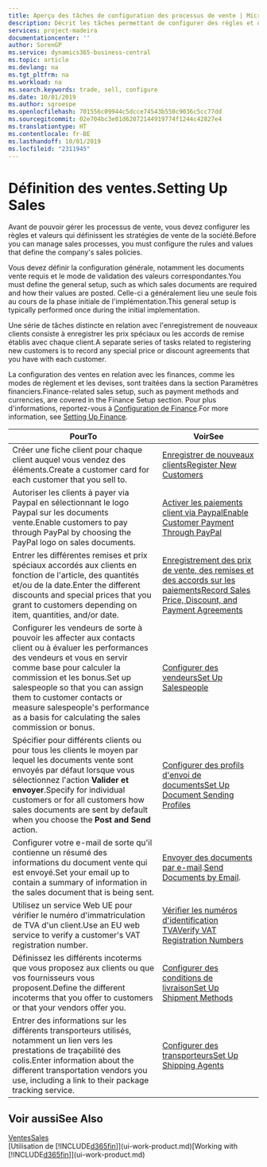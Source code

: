 ```yaml
---
title: Aperçu des tâches de configuration des processus de vente | Microsoft Docs
description: Décrit les tâches permettant de configurer des règles et des valeurs pour définir vos stratégies et vos processus de vente.
services: project-madeira
documentationcenter: ''
author: SorenGP
ms.service: dynamics365-business-central
ms.topic: article
ms.devlang: na
ms.tgt_pltfrm: na
ms.workload: na
ms.search.keywords: trade, sell, configure
ms.date: 10/01/2019
ms.author: sgroespe
ms.openlocfilehash: 701556c09944c5dcce74543b550c9036c5cc77dd
ms.sourcegitcommit: 02e704bc3e01d62072144919774f1244c42827e4
ms.translationtype: HT
ms.contentlocale: fr-BE
ms.lasthandoff: 10/01/2019
ms.locfileid: "2311945"
---
```

# <a name="setting-up-sales"></a><span data-ttu-id="2f659-103">Définition des ventes.</span><span class="sxs-lookup"><span data-stu-id="2f659-103">Setting Up Sales</span></span>
<span data-ttu-id="2f659-104">Avant de pouvoir gérer les processus de vente, vous devez configurer les règles et valeurs qui définissent les stratégies de vente de la société.</span><span class="sxs-lookup"><span data-stu-id="2f659-104">Before you can manage sales processes, you must configure the rules and values that define the company's sales policies.</span></span>

<span data-ttu-id="2f659-105">Vous devez définir la configuration générale, notamment les documents vente requis et le mode de validation des valeurs correspondantes.</span><span class="sxs-lookup"><span data-stu-id="2f659-105">You must define the general setup, such as which sales documents are required and how their values are posted.</span></span> <span data-ttu-id="2f659-106">Celle-ci a généralement lieu une seule fois au cours de la phase initiale de l'implémentation.</span><span class="sxs-lookup"><span data-stu-id="2f659-106">This general setup is typically performed once during the initial implementation.</span></span>

<span data-ttu-id="2f659-107">Une série de tâches distincte en relation avec l'enregistrement de nouveaux clients consiste à enregistrer les prix spéciaux ou les accords de remise établis avec chaque client.</span><span class="sxs-lookup"><span data-stu-id="2f659-107">A separate series of tasks related to registering new customers is to record any special price or discount agreements that you have with each customer.</span></span>

<span data-ttu-id="2f659-108">La configuration des ventes en relation avec les finances, comme les modes de règlement et les devises, sont traitées dans la section Paramètres financiers.</span><span class="sxs-lookup"><span data-stu-id="2f659-108">Finance-related sales setup, such as payment methods and currencies, are covered in the Finance Setup section.</span></span> <span data-ttu-id="2f659-109">Pour plus d'informations, reportez-vous à [Configuration de Finance](finance-setup-finance.md).</span><span class="sxs-lookup"><span data-stu-id="2f659-109">For more information, see [Setting Up Finance](finance-setup-finance.md).</span></span>

| <span data-ttu-id="2f659-110">Pour</span><span class="sxs-lookup"><span data-stu-id="2f659-110">To</span></span> | <span data-ttu-id="2f659-111">Voir</span><span class="sxs-lookup"><span data-stu-id="2f659-111">See</span></span> |
| --- | --- |
| <span data-ttu-id="2f659-112">Créer une fiche client pour chaque client auquel vous vendez des éléments.</span><span class="sxs-lookup"><span data-stu-id="2f659-112">Create a customer card for each customer that you sell to.</span></span> |[<span data-ttu-id="2f659-113">Enregistrer de nouveaux clients</span><span class="sxs-lookup"><span data-stu-id="2f659-113">Register New Customers</span></span>](sales-how-register-new-customers.md) |
| <span data-ttu-id="2f659-114">Autoriser les clients à payer via Paypal en sélectionnant le logo Paypal sur les documents vente.</span><span class="sxs-lookup"><span data-stu-id="2f659-114">Enable customers to pay through PayPal by choosing the PayPal logo on sales documents.</span></span> |[<span data-ttu-id="2f659-115">Activer les paiements client via Paypal</span><span class="sxs-lookup"><span data-stu-id="2f659-115">Enable Customer Payment Through PayPal</span></span>](sales-how-enable-payment-service-extensions.md) |
| <span data-ttu-id="2f659-116">Entrer les différentes remises et prix spéciaux accordés aux clients en fonction de l'article, des quantités et/ou de la date.</span><span class="sxs-lookup"><span data-stu-id="2f659-116">Enter the different discounts and special prices that you grant to customers depending on item, quantities, and/or date.</span></span> |[<span data-ttu-id="2f659-117">Enregistrement des prix de vente, des remises et des accords sur les paiements</span><span class="sxs-lookup"><span data-stu-id="2f659-117">Record Sales Price, Discount, and Payment Agreements</span></span>](sales-how-record-sales-price-discount-payment-agreements.md) |
| <span data-ttu-id="2f659-118">Configurer les vendeurs de sorte à pouvoir les affecter aux contacts client ou à évaluer les performances des vendeurs et vous en servir comme base pour calculer la commission et les bonus.</span><span class="sxs-lookup"><span data-stu-id="2f659-118">Set up salespeople so that you can assign them to customer contacts or measure salespeople's performance as a basis for calculating the sales commission or bonus.</span></span> |[<span data-ttu-id="2f659-119">Configurer des vendeurs</span><span class="sxs-lookup"><span data-stu-id="2f659-119">Set Up Salespeople</span></span>](sales-how-setup-salespeople.md) |
| <span data-ttu-id="2f659-120">Spécifier pour différents clients ou pour tous les clients le moyen par lequel les documents vente sont envoyés par défaut lorsque vous sélectionnez l'action **Valider et envoyer**.</span><span class="sxs-lookup"><span data-stu-id="2f659-120">Specify for individual customers or for all customers how sales documents are sent by default when you choose the **Post and Send** action.</span></span> |[<span data-ttu-id="2f659-121">Configurer des profils d'envoi de documents</span><span class="sxs-lookup"><span data-stu-id="2f659-121">Set Up Document Sending Profiles</span></span>](sales-how-setup-document-send-profiles.md) |
| <span data-ttu-id="2f659-122">Configurer votre e-mail de sorte qu'il contienne un résumé des informations du document vente qui est envoyé.</span><span class="sxs-lookup"><span data-stu-id="2f659-122">Set your email up to contain a summary of information in the sales document that is being sent.</span></span> |<span data-ttu-id="2f659-123">[Envoyer des documents par e-mail](ui-how-send-documents-email.md).</span><span class="sxs-lookup"><span data-stu-id="2f659-123">[Send Documents by Email](ui-how-send-documents-email.md).</span></span> |
|<span data-ttu-id="2f659-124">Utilisez un service Web UE pour vérifier le numéro d'immatriculation de TVA d'un client.</span><span class="sxs-lookup"><span data-stu-id="2f659-124">Use an EU web service to verify a customer's VAT registration number.</span></span>|[<span data-ttu-id="2f659-125">Vérifier les numéros d'identification TVA</span><span class="sxs-lookup"><span data-stu-id="2f659-125">Verify VAT Registration Numbers</span></span>](finance-setup-vat.md)|
|<span data-ttu-id="2f659-126">Définissez les différents incoterms que vous proposez aux clients ou que vos fournisseurs vous proposent.</span><span class="sxs-lookup"><span data-stu-id="2f659-126">Define the different incoterms that you offer to customers or that your vendors offer you.</span></span>|[<span data-ttu-id="2f659-127">Configurer des conditions de livraison</span><span class="sxs-lookup"><span data-stu-id="2f659-127">Set Up Shipment Methods</span></span>](sales-how-set-up-shipment-methods.md)|
|<span data-ttu-id="2f659-128">Entrer des informations sur les différents transporteurs utilisés, notamment un lien vers les prestations de traçabilité des colis.</span><span class="sxs-lookup"><span data-stu-id="2f659-128">Enter information about the different transportation vendors you use, including a link to their package tracking service.</span></span>|[<span data-ttu-id="2f659-129">Configurer des transporteurs</span><span class="sxs-lookup"><span data-stu-id="2f659-129">Set Up Shipping Agents</span></span>](sales-how-to-set-up-shipping-agents.md)|

## <a name="see-also"></a><span data-ttu-id="2f659-130">Voir aussi</span><span class="sxs-lookup"><span data-stu-id="2f659-130">See Also</span></span>
[<span data-ttu-id="2f659-131">Ventes</span><span class="sxs-lookup"><span data-stu-id="2f659-131">Sales</span></span>](sales-manage-sales.md)  
<span data-ttu-id="2f659-132">[Utilisation de [!INCLUDE[d365fin](includes/d365fin_md.md)]](ui-work-product.md)</span><span class="sxs-lookup"><span data-stu-id="2f659-132">[Working with [!INCLUDE[d365fin](includes/d365fin_md.md)]](ui-work-product.md)</span></span>
